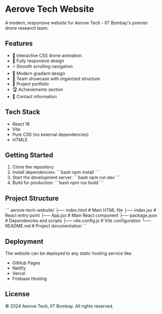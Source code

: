 # Aerove Tech Website

A modern, responsive website for Aerove Tech - IIT Bombay's premier drone research team.

## Features

- 🚁 Interactive CSS drone animation
- 📱 Fully responsive design
- ⚡ Smooth scrolling navigation
- 🎨 Modern gradient design
- 👥 Team showcase with organized structure
- 🚀 Project portfolio
- 🏆 Achievements section
- 📧 Contact information

## Tech Stack

- React 18
- Vite
- Pure CSS (no external dependencies)
- HTML5

## Getting Started

1. Clone the repository
2. Install dependencies:
   \`\`\`bash
   npm install
   \`\`\`
3. Start the development server:
   \`\`\`bash
   npm run dev
   \`\`\`
4. Build for production:
   \`\`\`bash
   npm run build
   \`\`\`

## Project Structure

\`\`\`
aerove-tech-website/
├── index.html          # Main HTML file
├── index.jsx           # React entry point
├── App.jsx             # Main React component
├── package.json        # Dependencies and scripts
├── vite.config.js      # Vite configuration
└── README.md           # Project documentation
\`\`\`

## Deployment

The website can be deployed to any static hosting service like:
- GitHub Pages
- Netlify
- Vercel
- Firebase Hosting

## License

© 2024 Aerove Tech, IIT Bombay. All rights reserved.
